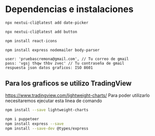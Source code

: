 # Dependencias e instalaciones


```bash
npx nextui-cli@latest add date-picker

npx nextui-cli@latest add button

npm install react-icons

npm install express nodemailer body-parser

```
    user: 'pruebascremona@gmail.com', // Tu correo de gmail
    pass: 'vgsj thqw thbv zvec' // Tu contraseña de gmail
    respuesta json datos graficos: ISO 8601

## Para los graficos se utilizo TradingView
https://www.tradingview.com/lightweight-charts/
Para poder utilizarlo necesitaremos ejecutar esta linea de comando
```bash
npm install --save lightweight-charts

npm i puppeteer
npm install express --save
npm install --save-dev @types/express
```